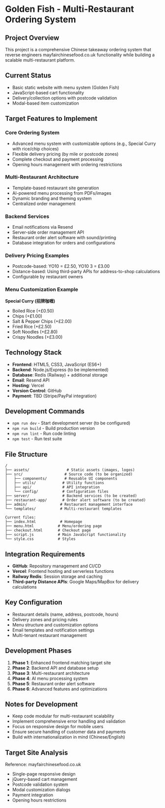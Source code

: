 # Golden Fish - Multi-Restaurant Ordering System

## Project Overview
This project is a comprehensive Chinese takeaway ordering system that reverse engineers mayfairchinesefood.co.uk functionality while building a scalable multi-restaurant platform.

## Current Status
- Basic static website with menu system (Golden Fish)
- JavaScript-based cart functionality
- Delivery/collection options with postcode validation
- Modal-based item customization

## Target Features to Implement

### Core Ordering System
- Advanced menu system with customizable options (e.g., Special Curry with rice/chip choices)
- Flexible delivery pricing (by mile or postcode zones)
- Complete checkout and payment processing
- Opening hours management with ordering restrictions

### Multi-Restaurant Architecture
- Template-based restaurant site generation
- AI-powered menu processing from PDFs/images
- Dynamic branding and theming system
- Centralized order management

### Backend Services
- Email notifications via Resend
- Server-side order management API
- Restaurant order alert software with sound/printing
- Database integration for orders and configurations

### Delivery Pricing Examples
- Postcode-based: YO10 = £2.50, YO10 3 = £3.00
- Distance-based: Using third-party APIs for address-to-shop calculations
- Configurable by restaurant owners

### Menu Customization Example
**Special Curry (招牌咖喱)**
- Boiled Rice (+£0.50)
- Chips (+£1.00)
- Salt & Pepper Chips (+£2.00)
- Fried Rice (+£2.50)
- Soft Noodles (+£2.80)
- Crispy Noodles (+£3.00)

## Technology Stack
- **Frontend**: HTML5, CSS3, JavaScript (ES6+)
- **Backend**: Node.js/Express (to be implemented)
- **Database**: Redis (Railway) + additional storage
- **Email**: Resend API
- **Hosting**: Vercel
- **Version Control**: GitHub
- **Payment**: TBD (Stripe/PayPal integration)

## Development Commands
- `npm run dev` - Start development server (to be configured)
- `npm run build` - Build production version
- `npm run lint` - Run code linting
- `npm test` - Run test suite

## File Structure
```
/
├── assets/                 # Static assets (images, logos)
├── src/                   # Source code (to be organized)
│   ├── components/        # Reusable UI components
│   ├── utils/            # Utility functions
│   ├── api/              # API integration
│   └── config/           # Configuration files
├── server/               # Backend services (to be created)
├── restaurant-app/       # Order alert software (to be created)
├── admin/               # Restaurant management interface
└── templates/           # Multi-restaurant templates

Current files:
├── index.html           # Homepage
├── menu.html           # Menu/ordering page
├── checkout.html       # Checkout page
├── script.js           # Main JavaScript functionality
└── style.css           # Styles
```

## Integration Requirements
- **GitHub**: Repository management and CI/CD
- **Vercel**: Frontend hosting and serverless functions
- **Railway Redis**: Session storage and caching
- **Third-party Distance APIs**: Google Maps/MapBox for delivery calculations

## Key Configuration
- Restaurant details (name, address, postcode, hours)
- Delivery zones and pricing rules
- Menu structure and customization options
- Email templates and notification settings
- Multi-tenant restaurant management

## Development Phases
1. **Phase 1**: Enhanced frontend matching target site
2. **Phase 2**: Backend API and database setup
3. **Phase 3**: Multi-restaurant architecture
4. **Phase 4**: AI menu processing system
5. **Phase 5**: Restaurant order alert software
6. **Phase 6**: Advanced features and optimizations

## Notes for Development
- Keep code modular for multi-restaurant scalability
- Implement comprehensive error handling and validation
- Focus on responsive design for mobile users
- Ensure secure handling of customer data and payments
- Build with internationalization in mind (Chinese/English)

## Target Site Analysis
Reference: mayfairchinesefood.co.uk
- Single-page responsive design
- jQuery-based cart management
- Postcode validation system
- Modal customization dialogs
- Payment integration
- Opening hours restrictions